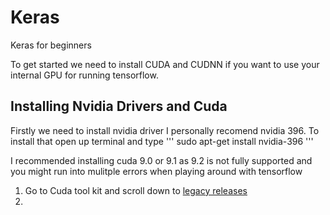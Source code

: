 # Keras
Keras for beginners

To get started we need to install CUDA and CUDNN if you want to use your internal GPU for running tensorflow.


## Installing Nvidia Drivers and Cuda
Firstly we need to install nvidia driver I personally recomend nvidia 396. To install that open up terminal and type
'''
sudo apt-get install nvidia-396
'''

I recommended installing cuda 9.0 or 9.1 as 9.2 is not fully supported and you might run into mulitple errors when playing around with tensorflow

1. Go to Cuda tool kit and scroll down to [legacy releases](https://developer.nvidia.com/cuda-toolkit-archive)
2. 
